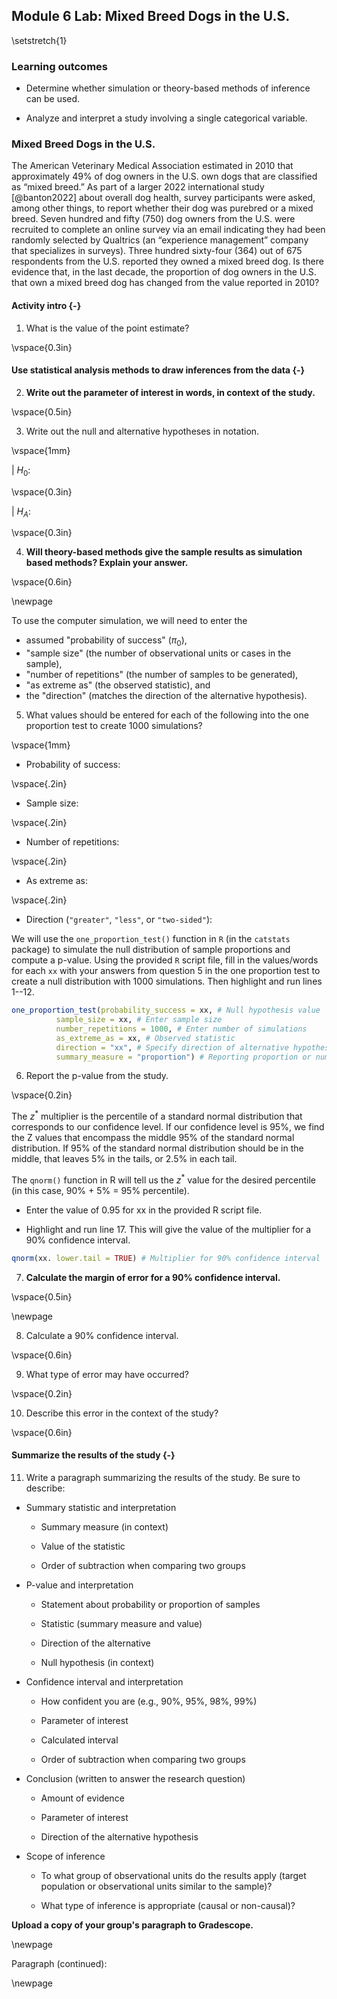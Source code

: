 ## Module 6 Lab:  Mixed Breed Dogs in the U.S.

\setstretch{1}

### Learning outcomes

* Determine whether simulation or theory-based methods of inference can be used.

* Analyze and interpret a study involving a single categorical variable.

### Mixed Breed Dogs in the U.S.

The American Veterinary Medical Association estimated in 2010 that approximately 49% of dog owners in the U.S. own dogs that are classified as “mixed breed.” As part of a larger 2022 international study [@banton2022] about overall dog health, survey participants were asked, among other things, to report whether their dog was purebred or a mixed breed.  Seven hundred and fifty (750) dog owners from the U.S. were recruited to complete an online survey via an email indicating they had been randomly selected by Qualtrics (an “experience management” company that specializes in surveys).  Three hundred sixty-four (364) out of 675 respondents from the U.S. reported they owned a mixed breed dog.  Is there evidence that, in the last decade, the proportion of dog owners in the U.S. that own a mixed breed dog has changed from the value reported in 2010? 

#### Activity intro {-}

1.  What is the value of the point estimate?

\vspace{0.3in}

#### Use statistical analysis methods to draw inferences from the data {-}

2.  **Write out the parameter of interest in words, in context of the study.**  

\vspace{0.5in}

3.  Write out the null and alternative hypotheses in notation.

\vspace{1mm}

| $H_0:$

\vspace{0.3in}

| $H_A:$

\vspace{0.3in}

4. **Will theory-based methods give the sample results as simulation based methods?  Explain your answer.**

\vspace{0.6in}

\newpage

To use the computer simulation, we will need to enter the 

* assumed "probability of success" ($\pi_0$), 
* "sample size" (the number of observational units or cases in the sample),
* "number of repetitions" (the number of samples to be generated), 
* "as extreme as" (the observed statistic), and 
* the "direction" (matches the direction of the alternative hypothesis).


5.  What values should be entered for each of the following into the one proportion test to create 1000 simulations?

\vspace{1mm}
* Probability of success:

\vspace{.2in}
* Sample size:
    
\vspace{.2in}
* Number of repetitions:
    
\vspace{.2in}
* As extreme as:
    
\vspace{.2in}
* Direction (`"greater"`, `"less"`, or `"two-sided"`):

We will use the `one_proportion_test()` function in `R` (in the `catstats` package) to simulate the null distribution of sample proportions and compute a p-value. Using the provided `R` script file, fill in the values/words for each `xx` with your answers from question 5 in the one proportion test to create a null distribution with 1000 simulations. Then highlight and run lines 1--12.


``` r
one_proportion_test(probability_success = xx, # Null hypothesis value
          sample_size = xx, # Enter sample size
          number_repetitions = 1000, # Enter number of simulations
          as_extreme_as = xx, # Observed statistic
          direction = "xx", # Specify direction of alternative hypothesis
          summary_measure = "proportion") # Reporting proportion or number of successes?
```
6. Report the p-value from the study.

\vspace{0.2in}

The $z^*$ multiplier is the percentile of a standard normal distribution that corresponds to our confidence level. If our confidence level is 95\%, we find the Z values that encompass the middle 95\% of the standard normal distribution.  If 95\% of the standard normal distribution should be in the middle, that leaves 5\% in the tails, or 2.5\% in each tail.  

The `qnorm()` function in R will tell us the $z^*$ value for the desired percentile (in this case, 90\% + 5\% = 95\% percentile). 

* Enter the value of 0.95 for xx in the provided R script file. 

* Highlight and run line 17. This will give the value of the multiplier for a 90\% confidence interval.


``` r
qnorm(xx. lower.tail = TRUE) # Multiplier for 90% confidence interval
```

7.  **Calculate the margin of error for a 90\% confidence interval.**

\vspace{0.5in}

\newpage

8. Calculate a 90\% confidence interval.

\vspace{0.6in}

9. What type of error may have occurred?

\vspace{0.2in}

10. Describe this error in the context of the study?

\vspace{0.6in}

#### Summarize the results of the study {-}

11. Write a paragraph summarizing the results of the study.  Be sure to describe:

* Summary statistic and interpretation

    * Summary measure (in context)
    
    * Value of the statistic 
    
    * Order of subtraction when comparing two groups

* P-value and interpretation

    * Statement about probability or proportion of samples
    
    * Statistic (summary measure and value)
    
    * Direction of the alternative 
    
    * Null hypothesis (in context) 

* Confidence interval and interpretation

    * How confident you are (e.g., 90%, 95%, 98%, 99%)
    
    * Parameter of interest
    
    * Calculated interval
    
    * Order of subtraction when comparing two groups

* Conclusion (written to answer the research question)

    * Amount of evidence
    
    * Parameter of interest 
    
    * Direction of the alternative hypothesis

* Scope of inference

    * To what group of observational units do the results apply (target population or observational units similar to the sample)?
	
    * What type of inference is appropriate (causal or non-causal)?

**Upload a copy of your group's paragraph to Gradescope.** 

\newpage

Paragraph (continued):

\newpage

